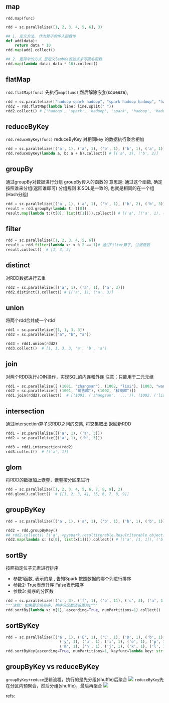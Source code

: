 
## map
`rdd.map(func)`

```python
rdd = sc.parallelize([1, 2, 3, 4, 5, 6], 3)

## 1. 定义方法, 作为算子的传入函数体
def add(data):
    return data * 10
rdd.map(add).collect()

## 2. 更简单的方式 是定义lambda表达式来写匿名函数
rdd.map(lambda data: data * 10).collect() 
```

## flatMap
`rdd.flatMap(func)`
先执行`map(func)`,然后解除嵌套(squeeze), 

```python
rdd = sc.parallelize(["hadoop spark hadoop", "spark hadoop hadoop", "hadoop flink spark"])
rdd2 = rdd.flatMap(lambda line: line.split(" "))
rdd2.collect() # ['hadoop', 'spark', 'hadoop', 'spark', 'hadoop', 'hadoop', 'hadoop', 'flink', 'spark']
```

## reduceByKey
`rdd.reduceByKey(func)`
reduceByKey 对相同key 的数据执行聚合相加
```python
rdd = sc.parallelize([('a', 1), ('a', 1), ('b', 1), ('b', 1), ('a', 1)])
rdd.reduceByKey(lambda a, b: a + b).collect() # [('a', 3), ('b', 2)]

```


## groupBy

通过groupBy对数据进行分组
groupBy传入的函数的 意思是: 通过这个函数, 确定按照谁来分组(返回谁即可)
分组规则 和SQL是一致的, 也就是相同的在一个组(Hash分组)
```python
rdd = sc.parallelize([('a', 1), ('a', 1), ('b', 1), ('b', 2), ('b', 3)])
result = rdd.groupBy(lambda t: t[0])
result.map(lambda t:(t[0], list(t[1]))).collect() # [('a', [('a', 1), ('a', 1)]), ('b', [('b', 1), ('b', 2), ('b', 3)])] 
```

## filter
```python
rdd = sc.parallelize([1, 2, 3, 4, 5, 6])
result = rdd.filter(lambda x: x % 2 == 1)# 通过Filter算子, 过滤奇数
result.collect()  # [1, 3, 5]

```

## distinct
对RDD数据进行去重
```python
rdd2 = sc.parallelize([('a', 1), ('a', 1), ('a', 3)])
rdd2.distinct().collect() # [('a', 1), ('a', 3)]
```

## union
将两个rdd合并成一个rdd

```python
rdd1 = sc.parallelize([1, 1, 3, 3])
rdd2 = sc.parallelize(["a", "b", "a"])

rdd3 = rdd1.union(rdd2)
rdd3.collect()  # [1, 1, 3, 3, 'a', 'b', 'a'] 
```

## join
对两个RDD执行JOIN操作，实现SQL的内连和外连
注意：只能用于二元元组
```python
rdd1 = sc.parallelize([ (1001, "zhangsan"), (1002, "lisi"), (1003, "wangwu"), (1004, "zhaoliu") ])
rdd2 = sc.parallelize([ (1001, "销售部"), (1002, "科技部")])
rdd1.join(rdd2).collect()  # [(1001, ('zhangsan', '...')), (1002, ('lisi', '...'))]

```

## intersection
通过intersection算子求RDD之间的交集, 将交集取出 返回新RDD


```python
rdd1 = sc.parallelize([('a', 1), ('a', 3)])
rdd2 = sc.parallelize([('a', 1), ('b', 3)])

rdd3 = rdd1.intersection(rdd2)
rdd3.collect()  # [('a', 1)]
```

## glom
将RDD的数据加上嵌套，嵌套按分区来进行
```python
rdd = sc.parallelize([1, 2, 3, 4, 5, 6, 7, 8, 9], 2)
rdd.glom().collect()  # [[1, 2, 3, 4], [5, 6, 7, 8, 9]]
```

## groupByKey

```python
rdd = sc.parallelize([('a', 1), ('a', 1), ('b', 1), ('b', 1), ('b', 1)])

rdd2 = rdd.groupByKey()
## rdd2.collect() [('a', <pyspark.resultiterable.ResultIterable object.), ('b', <pyspark.resultiterable.ResultIterable object>)]
rdd2.map(lambda x: (x[0], list(x[1]))).collect() # [('a', [1, 1]), ('b', [1, 1, 1])]
```


## sortBy
按照指定位子元素进行排序

- 参数1函数, 表示的是 ,  告知Spark 按照数据的哪个列进行排序
- 参数2: True表示升序 False表示降序
- 参数3: 排序的分区数

```python
rdd = sc.parallelize([('c', 3), ('f', 1), ('b', 11), ('c', 3), ('a', 1), ('c', 5), ('e', 1), ('n', 9), ('a', 1)], 3)
"""注意: 如果要全局有序, 排序分区数请设置为1"""
rdd.sortBy(lambda x: x[1], ascending=True, numPartitions=1).collect()  # [('f', 1), ('a', 1), ('e', 1), ('a', 1), ('c', 3), ('c', 3), ('c', 5), ('n', 9), ('b', 11)]
```


## sortByKey

```python
rdd = sc.parallelize([('a', 1), ('E', 1), ('C', 1), ('D', 1), ('b', 1), ('g', 1), ('f', 1),
                        ('y', 1), ('u', 1), ('i', 1), ('o', 1), ('p', 1),
                        ('m', 1), ('n', 1), ('j', 1), ('k', 1), ('l', 1)], 3)
rdd.sortByKey(ascending=True, numPartitions=1, keyfunc=lambda key: str(key).lower()).collect()
```


## groupByKey vs reduceByKey
`groupByKey+reduce`逻辑流程，执行的是先分组(shuffle)后聚合
![](./pyspark_transformationFunc/1.png)
`reduceByKey`先在分区内预聚合，然后分组(shuffle)，最后再聚合
![](./pyspark_transformationFunc/2.png)



refs:
